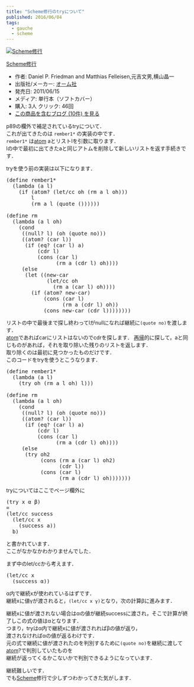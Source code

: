 ```yaml
---
title: "Scheme修行のtryについて"
published: 2016/06/04
tags:
  - gauche
  - scheme
---
```


<p><div class="hatena-asin-detail"><a href="http://www.amazon.co.jp/exec/obidos/ASIN/4274068536/wataro-22/"><img src="http://ecx.images-amazon.com/images/I/41t9gbUu52L._SL160_.jpg" class="hatena-asin-detail-image" alt="Scheme修行" title="Scheme修行"></a><div class="hatena-asin-detail-info"><p class="hatena-asin-detail-title"><a href="http://www.amazon.co.jp/exec/obidos/ASIN/4274068536/wataro-22/">Scheme修行</a></p><ul><li><span class="hatena-asin-detail-label">作者:</span> Daniel P. Friedman and Matthias Felleisen,元吉文男,横山晶一</li><li><span class="hatena-asin-detail-label">出版社/メーカー:</span> <a class="keyword" href="http://d.hatena.ne.jp/keyword/%A5%AA%A1%BC%A5%E0%BC%D2">オーム社</a></li><li><span class="hatena-asin-detail-label">発売日:</span> 2011/06/15</li><li><span class="hatena-asin-detail-label">メディア:</span> 単行本（ソフトカバー）</li><li><span class="hatena-asin-detail-label">購入</span>: 3人 <span class="hatena-asin-detail-label">クリック</span>: 46回</li><li><a href="http://d.hatena.ne.jp/asin/4274068536/wataro-22" target="_blank">この商品を含むブログ (10件) を見る</a></li></ul></div><div class="hatena-asin-detail-foot"></div></div></p>

<p>p89の欄外で補足されているtryについて．<br/>
これが出てきたのは <code>rember1*</code> の実装の中です．<br/>
<code>rember1*</code> は<a class="keyword" href="http://d.hatena.ne.jp/keyword/atom">atom</a> aとリストlを引数に取ります． <br/>
lの中で最初に出てきたaと同じアトムを削除して新しいリストを返す手続きです．</p>

<p>tryを使う前の実装は以下になります．</p>

<pre class="code lang-scheme" data-lang="scheme" data-unlink><span class="synSpecial">(</span><span class="synStatement">define</span> rember1*
  <span class="synSpecial">(</span><span class="synStatement">lambda</span> <span class="synSpecial">(</span>a l<span class="synSpecial">)</span>
    <span class="synSpecial">(</span><span class="synStatement">if</span> <span class="synSpecial">(</span>atom? <span class="synSpecial">(</span>let/cc oh <span class="synSpecial">(</span>rm a l oh<span class="synSpecial">)))</span>
        l
        <span class="synSpecial">(</span>rm a l <span class="synSpecial">(</span><span class="synStatement">quote</span> <span class="synSpecial">())))))</span>

<span class="synSpecial">(</span><span class="synStatement">define</span> rm
  <span class="synSpecial">(</span><span class="synStatement">lambda</span> <span class="synSpecial">(</span>a l oh<span class="synSpecial">)</span>
    <span class="synSpecial">(</span><span class="synStatement">cond</span>
     <span class="synSpecial">((</span><span class="synIdentifier">null?</span> l<span class="synSpecial">)</span> <span class="synSpecial">(</span>oh <span class="synSpecial">(</span><span class="synStatement">quote</span> no<span class="synSpecial">)))</span>
     <span class="synSpecial">((</span>atom? <span class="synSpecial">(</span><span class="synIdentifier">car</span> l<span class="synSpecial">))</span>
      <span class="synSpecial">(</span><span class="synStatement">if</span> <span class="synSpecial">(</span><span class="synIdentifier">eq?</span> <span class="synSpecial">(</span><span class="synIdentifier">car</span> l<span class="synSpecial">)</span> a<span class="synSpecial">)</span>
          <span class="synSpecial">(</span><span class="synIdentifier">cdr</span> l<span class="synSpecial">)</span>
          <span class="synSpecial">(</span><span class="synIdentifier">cons</span> <span class="synSpecial">(</span><span class="synIdentifier">car</span> l<span class="synSpecial">)</span>
                <span class="synSpecial">(</span>rm a <span class="synSpecial">(</span><span class="synIdentifier">cdr</span> l<span class="synSpecial">)</span> oh<span class="synSpecial">))))</span>
     <span class="synSpecial">(</span><span class="synStatement">else</span>
      <span class="synSpecial">(</span><span class="synStatement">let</span> <span class="synSpecial">((</span>new-car
             <span class="synSpecial">(</span>let/cc oh
               <span class="synSpecial">(</span>rm a <span class="synSpecial">(</span><span class="synIdentifier">car</span> l<span class="synSpecial">)</span> oh<span class="synSpecial">))))</span>
        <span class="synSpecial">(</span><span class="synStatement">if</span> <span class="synSpecial">(</span>atom? new-car<span class="synSpecial">)</span>
            <span class="synSpecial">(</span><span class="synIdentifier">cons</span> <span class="synSpecial">(</span><span class="synIdentifier">car</span> l<span class="synSpecial">)</span>
                  <span class="synSpecial">(</span>rm a <span class="synSpecial">(</span><span class="synIdentifier">cdr</span> l<span class="synSpecial">)</span> oh<span class="synSpecial">))</span>
            <span class="synSpecial">(</span><span class="synIdentifier">cons</span> new-car <span class="synSpecial">(</span><span class="synIdentifier">cdr</span> l<span class="synSpecial">))))))))</span>
</pre>


<p>リストの中で最後まで探し終わってlがnullになれば継続に<code>(quote no)</code>を渡します．<br/>
<a class="keyword" href="http://d.hatena.ne.jp/keyword/atom">atom</a>であればcarにリストはないのでcdrを探します．
<a class="keyword" href="http://d.hatena.ne.jp/keyword/%BA%C6%B5%A2">再帰</a>的に探して，aと同じものがあれば，それを取り除いた残りのリストを返します．<br/>
取り除くのは最初に見つかったものだけです．<br/>
このコードをtryを使うとこうなります．</p>

<pre class="code lang-scheme" data-lang="scheme" data-unlink><span class="synSpecial">(</span><span class="synStatement">define</span> rember1*
  <span class="synSpecial">(</span><span class="synStatement">lambda</span> <span class="synSpecial">(</span>a l<span class="synSpecial">)</span>
    <span class="synSpecial">(</span>try oh <span class="synSpecial">(</span>rm a l oh<span class="synSpecial">)</span> l<span class="synSpecial">)))</span>

<span class="synSpecial">(</span><span class="synStatement">define</span> rm
  <span class="synSpecial">(</span><span class="synStatement">lambda</span> <span class="synSpecial">(</span>a l oh<span class="synSpecial">)</span>
    <span class="synSpecial">(</span><span class="synStatement">cond</span>
     <span class="synSpecial">((</span><span class="synIdentifier">null?</span> l<span class="synSpecial">)</span> <span class="synSpecial">(</span>oh <span class="synSpecial">(</span><span class="synStatement">quote</span> no<span class="synSpecial">)))</span>
     <span class="synSpecial">((</span>atom? <span class="synSpecial">(</span><span class="synIdentifier">car</span> l<span class="synSpecial">))</span>
      <span class="synSpecial">(</span><span class="synStatement">if</span> <span class="synSpecial">(</span><span class="synIdentifier">eq?</span> <span class="synSpecial">(</span><span class="synIdentifier">car</span> l<span class="synSpecial">)</span> a<span class="synSpecial">)</span>
          <span class="synSpecial">(</span><span class="synIdentifier">cdr</span> l<span class="synSpecial">)</span>
          <span class="synSpecial">(</span><span class="synIdentifier">cons</span> <span class="synSpecial">(</span><span class="synIdentifier">car</span> l<span class="synSpecial">)</span>
                <span class="synSpecial">(</span>rm a <span class="synSpecial">(</span><span class="synIdentifier">cdr</span> l<span class="synSpecial">)</span> oh<span class="synSpecial">))))</span>
     <span class="synSpecial">(</span><span class="synStatement">else</span>
      <span class="synSpecial">(</span>try oh2
           <span class="synSpecial">(</span><span class="synIdentifier">cons</span> <span class="synSpecial">(</span>rm a <span class="synSpecial">(</span><span class="synIdentifier">car</span> l<span class="synSpecial">)</span> oh2<span class="synSpecial">)</span>
                 <span class="synSpecial">(</span><span class="synIdentifier">cdr</span> l<span class="synSpecial">))</span>
           <span class="synSpecial">(</span><span class="synIdentifier">cons</span> <span class="synSpecial">(</span><span class="synIdentifier">car</span> l<span class="synSpecial">)</span>
                 <span class="synSpecial">(</span>rm a <span class="synSpecial">(</span><span class="synIdentifier">cdr</span> l<span class="synSpecial">)</span> oh<span class="synSpecial">)))))))</span>
</pre>


<p>tryについてはここでページ欄外に</p>

<pre class="code lang-scheme" data-lang="scheme" data-unlink><span class="synSpecial">(</span>try x <span class="synError">α</span> <span class="synError">β</span><span class="synSpecial">)</span>
<span class="synIdentifier">=</span>
<span class="synSpecial">(</span>let/cc success
  <span class="synSpecial">(</span>let/cc x
    <span class="synSpecial">(</span>success a<span class="synSpecial">))</span>
  b<span class="synSpecial">)</span>
</pre>


<p>と書かれています．<br/>
ここがなかなかわかりませんでした．</p>

<p>まず中のlet/ccから考えます．</p>

<pre class="code lang-scheme" data-lang="scheme" data-unlink><span class="synSpecial">(</span>let/cc x
  <span class="synSpecial">(</span>success <span class="synError">α</span><span class="synSpecial">))</span>
</pre>


<p>α内で継続xが使われているはずです．<br/>
継続xに値γが渡されると，<code>(let/cc x γ)</code>となり，次の計算βに進みます．</p>

<p>継続xに値が渡されない場合はαの値が継続successに渡され，そこで計算が終了しこの式の値はαとなります．<br/>
つまり，tryはα内で継続xに値が渡されればβの値が返り，<br/>
渡されなければαの値が返るわけです．<br/>
元の式で継続に値が渡されたのを判別するために<code>(quote no)</code>を継続に渡して<a class="keyword" href="http://d.hatena.ne.jp/keyword/atom">atom</a>?で判別していたものを<br/>
継続が返ってくるかこないかで判別できるようになっています．</p>

<p>継続難しいです．<br/>
でも<a class="keyword" href="http://d.hatena.ne.jp/keyword/Scheme">Scheme</a>修行で少しずつわかってきた気がします．</p>

